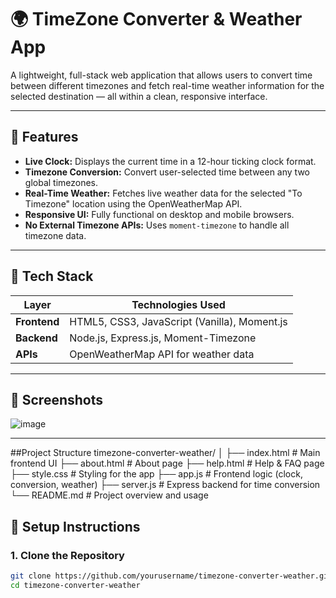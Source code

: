 
# 🌍 TimeZone Converter & Weather App

A lightweight, full-stack web application that allows users to convert time between different timezones and fetch real-time weather information for the selected destination — all within a clean, responsive interface.

---

## 📌 Features

-  **Live Clock:** Displays the current time in a 12-hour ticking clock format.
-  **Timezone Conversion:** Convert user-selected time between any two global timezones.
-  **Real-Time Weather:** Fetches live weather data for the selected "To Timezone" location using the OpenWeatherMap API.
-  **Responsive UI:** Fully functional on desktop and mobile browsers.
-  **No External Timezone APIs:** Uses `moment-timezone` to handle all timezone data.

---

## 🚀 Tech Stack

| Layer        | Technologies Used                     |
|--------------|----------------------------------------|
| **Frontend** | HTML5, CSS3, JavaScript (Vanilla), Moment.js |
| **Backend**  | Node.js, Express.js, Moment-Timezone  |
| **APIs**     | OpenWeatherMap API for weather data   |

---

## 📸 Screenshots

![image](https://github.com/user-attachments/assets/0744db2b-dbb2-4ddf-b69c-0a100f2c438b)


---
##Project Structure
timezone-converter-weather/
│
├── index.html              # Main frontend UI
├── about.html              # About page
├── help.html               # Help & FAQ page
├── style.css               # Styling for the app
├── app.js                  # Frontend logic (clock, conversion, weather)
├── server.js               # Express backend for time conversion
└── README.md               # Project overview and usage

## 🔧 Setup Instructions

### 1. Clone the Repository
```bash
git clone https://github.com/yourusername/timezone-converter-weather.git
cd timezone-converter-weather
